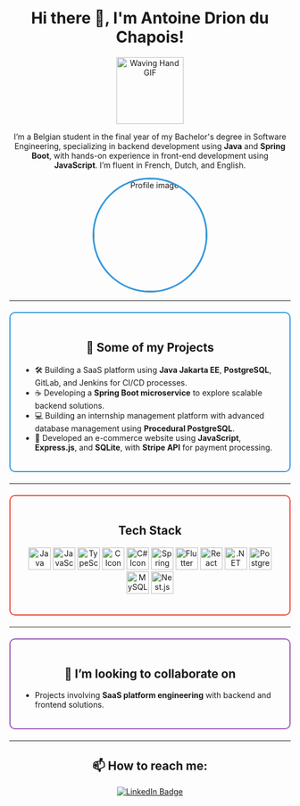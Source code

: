 <h1 align="center">Hi there 👋, I'm Antoine Drion du Chapois!</h1>

<p align="center">
  <img src="https://media.giphy.com/media/26tn33aiTi1jkl6H6/giphy.gif" alt="Waving Hand GIF" width="120">
</p>

<p align="center">
  I’m a Belgian student in the final year of my Bachelor's degree in Software Engineering, specializing in backend development using <strong>Java</strong> and <strong>Spring Boot</strong>, with hands-on experience in front-end development using <strong>JavaScript</strong>. I’m fluent in French, Dutch, and English.
</p>

<div align="center">
  <img src="https://user-images.githubusercontent.com/your-image-link-here" alt="Profile image" width="200" height="200" style="border-radius: 50%; border: 3px solid #3498db;">
</div>

---

<div style="border: 2px solid #3498db; border-radius: 10px; padding: 20px; margin: 20px 0;">
  <h2 align="center">🔭 Some of my Projects</h2>
  <ul>
    <li>🛠 Building a SaaS platform using <strong>Java Jakarta EE</strong>, <strong>PostgreSQL</strong>, GitLab, and Jenkins for CI/CD processes.</li>
    <li>☕ Developing a <strong>Spring Boot microservice</strong> to explore scalable backend solutions.</li>
    <li>💻 Building an internship management platform with advanced database management using <strong>Procedural PostgreSQL</strong>.</li>
    <li>💸 Developed an e-commerce website using <strong>JavaScript</strong>, <strong>Express.js</strong>, and <strong>SQLite</strong>, with <strong>Stripe API</strong> for payment processing.</li>
  </ul>
</div>

---

<div style="border: 2px solid #e74c3c; border-radius: 10px; padding: 20px; margin: 20px 0;">
  <h2 align="center">Tech Stack</h2>
  <p align="center">
    <!-- Java Icon -->
    <img src="https://cdn.jsdelivr.net/gh/devicons/devicon/icons/java/java-original.svg" alt="Java Icon" width="40" height="40">
    <!-- JavaScript Icon -->
    <img src="https://cdn.jsdelivr.net/gh/devicons/devicon/icons/javascript/javascript-original.svg" alt="JavaScript Icon" width="40" height="40">
    <!-- TypeScript Icon -->
    <img src="https://cdn.jsdelivr.net/gh/devicons/devicon/icons/typescript/typescript-original.svg" alt="TypeScript Icon" width="40" height="40">
    <!-- C Icon -->
    <img src="https://cdn.jsdelivr.net/gh/devicons/devicon/icons/c/c-original.svg" alt="C Icon" width="40" height="40">
    <!-- C# Icon -->
    <img src="https://cdn.jsdelivr.net/gh/devicons/devicon/icons/csharp/csharp-original.svg" alt="C# Icon" width="40" height="40">
    <!-- Spring Boot Icon -->
    <img src="https://cdn.jsdelivr.net/gh/devicons/devicon/icons/spring/spring-original.svg" alt="Spring Boot Icon" width="40" height="40">
    <!-- Flutter Icon -->
    <img src="https://cdn.jsdelivr.net/gh/devicons/devicon/icons/flutter/flutter-original.svg" alt="Flutter Icon" width="40" height="40">
    <!-- React Icon -->
    <img src="https://cdn.jsdelivr.net/gh/devicons/devicon/icons/react/react-original.svg" alt="React Icon" width="40" height="40">
    <!-- .NET Icon -->
    <img src="https://cdn.jsdelivr.net/gh/devicons/devicon/icons/dotnetcore/dotnetcore-original.svg" alt=".NET Icon" width="40" height="40">
    <!-- PostgreSQL Icon -->
    <img src="https://cdn.jsdelivr.net/gh/devicons/devicon/icons/postgresql/postgresql-original.svg" alt="PostgreSQL Icon" width="40" height="40">
    <!-- MySQL Icon -->
    <img src="https://cdn.jsdelivr.net/gh/devicons/devicon/icons/mysql/mysql-original.svg" alt="MySQL Icon" width="40" height="40">
    <!-- Nest.js Icon -->
    <img src="https://github.com/devicons/devicon/tree/v2.16.0/icons/nestjs/nestjs-plain.svg" alt="Nest.js Icon" width="40" height="40">
  </p>
</div>



---

<div style="border: 2px solid #9b59b6; border-radius: 10px; padding: 20px; margin: 20px 0;">
  <h2 align="center">👯 I’m looking to collaborate on</h2>
  <ul>
    <li>Projects involving <strong>SaaS platform engineering</strong> with backend and frontend solutions.</li>
  </ul>
</div>

---

<h2 align="center">📫 How to reach me:</h2>
<p align="center">
  <a href="https://linkedin.com/in/antoine-drionduchapois" target="_blank">
    <img src="https://img.shields.io/badge/-LinkedIn-0077B5?style=for-the-badge&logo=linkedin&logoColor=white" alt="LinkedIn Badge">
  </a>
</p>



